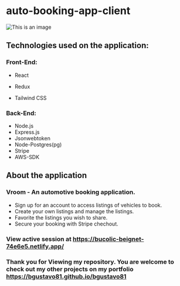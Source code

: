 # auto-booking-app-client
![This is an image](https://my-foto-bucket-123.s3.us-east-2.amazonaws.com/github/booking-app-diagram.png)

## Technologies used on the application:
### Front-End:
- React
* Redux
+ Tailwind CSS

### Back-End:
* Node.js
* Express.js
* Jsonwebtoken
* Node-Postgres(pg)
* Stripe
* AWS-SDK

## About the application
### Vroom - An automotive booking application.
* Sign up for an account to access listings of vehicles to book.
* Create your own listings and manage the listings.
* Favorite the listings you wish to share.
* Secure your booking with Stripe chechout.

### View active session at https://bucolic-beignet-74e6e5.netlify.app/

### Thank you for Viewing my repository. You are welcome to check out my other projects on my portfolio https://bgustavo81.github.io/bgustavo81
